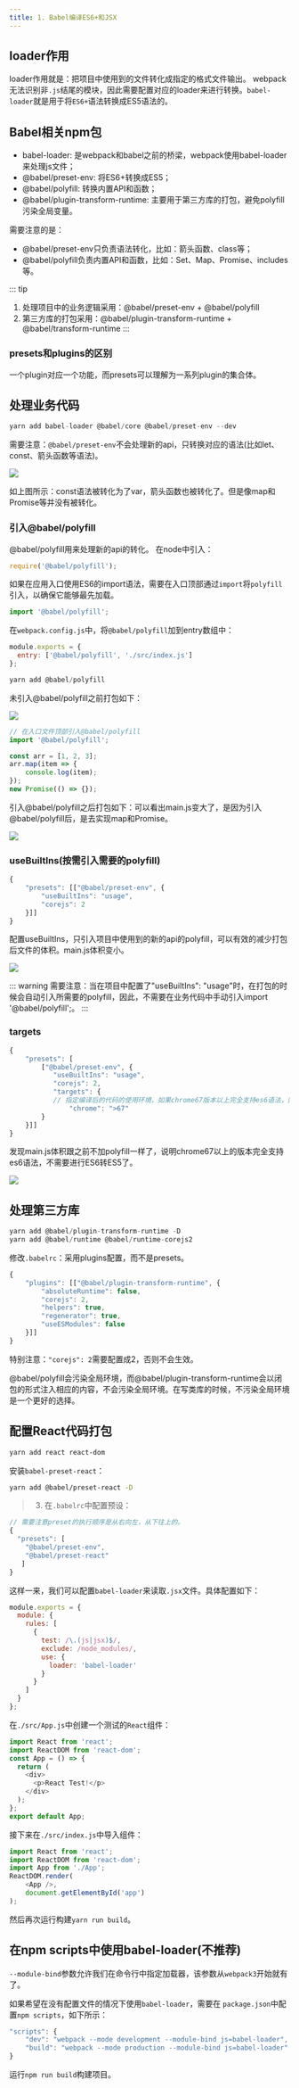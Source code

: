 ```yaml
---
title: 1. Babel编译ES6+和JSX
---
```

## loader作用
loader作用就是：把项目中使用到的文件转化成指定的格式文件输出。
webpack无法识别非`.js`结尾的模块，因此需要配置对应的loader来进行转换。`babel-loader`就是用于将`ES6+`语法转换成ES5语法的。

## Babel相关npm包
* babel-loader: 是webpack和babel之前的桥梁，webpack使用babel-loader来处理js文件；
* @babel/preset-env: 将ES6+转换成ES5；
* @babel/polyfill: 转换内置API和函数；
* @babel/plugin-transform-runtime: 主要用于第三方库的打包，避免polyfill污染全局变量。

需要注意的是：
* @babel/preset-env只负责语法转化，比如：箭头函数、class等；
* @babel/polyfill负责内置API和函数，比如：Set、Map、Promise、includes等。

::: tip
1. 处理项目中的业务逻辑采用：@babel/preset-env + @babel/polyfill
2. 第三方库的打包采用：@babel/plugin-transform-runtime + @babel/transform-runtime
:::
### presets和plugins的区别
一个plugin对应一个功能，而presets可以理解为一系列plugin的集合体。
## 处理业务代码
```js
yarn add babel-loader @babel/core @babel/preset-env --dev
```

需要注意：`@babel/preset-env`不会处理新的api，只转换对应的语法(比如let、const、箭头函数等语法)。

![](./assets/babel-es6.png)

如上图所示：const语法被转化为了var，箭头函数也被转化了。但是像map和Promise等并没有被转化。

### 引入@babel/polyfill
@babel/polyfill用来处理新的api的转化。
在node中引入：

```js
require('@babel/polyfill');
```
如果在应用入口使用ES6的import语法，需要在入口顶部通过`import`将`polyfill`引入，以确保它能够最先加载。
```js
import '@babel/polyfill';
```
在`webpack.config.js`中，将`@babel/polyfill`加到entry数组中：
```js
module.exports = {
  entry: ['@babel/polyfill', './src/index.js']
};
```
```js
yarn add @babel/polyfill
```
未引入@babel/polyfill之前打包如下：

![](./assets/babel-es62.png)

```js
// 在入口文件顶部引入@babel/polyfill
import '@babel/polyfill';

const arr = [1, 2, 3];
arr.map(item => {
    console.log(item);
});
new Promise(() => {});
```
引入@babel/polyfill之后打包如下：可以看出main.js变大了，是因为引入@babel/polyfill后，是去实现map和Promise。

![](./assets/babel-es63.png)

### useBuiltIns(按需引入需要的polyfill)
```js
{
    "presets": [["@babel/preset-env", {
        "useBuiltIns": "usage",
        "corejs": 2
    }]]
}
```
配置useBuiltIns，只引入项目中使用到的新的api的polyfill，可以有效的减少打包后文件的体积。main.js体积变小。

![](./assets/babel-es64.png)

::: warning
需要注意：当在项目中配置了"useBuiltIns": "usage"时，在打包的时候会自动引入所需要的polyfill，因此，不需要在业务代码中手动引入import '@babel/polyfill';。
:::

### targets
```js
{
    "presets": [
        ["@babel/preset-env", {
           "useBuiltIns": "usage",
           "corejs": 2,
           "targets": {
           // 指定编译后的代码的使用环境，如果chrome67版本以上完全支持es6语法，则不进行ES6转ES5了
               "chrome": ">67"
        }
    }]]
}
```
发现main.js体积跟之前不加polyfill一样了，说明chrome67以上的版本完全支持es6语法，不需要进行ES6转ES5了。

![](./assets/babel-es65.png)

## 处理第三方库
```js
yarn add @babel/plugin-transform-runtime -D
yarn add @babel/runtime @babel/runtime-corejs2
```
修改`.babelrc`：采用plugins配置，而不是presets。
```js
{
    "plugins": [["@babel/plugin-transform-runtime", {
        "absoluteRuntime": false,
        "corejs": 2,
        "helpers": true,
        "regenerator": true,
        "useESModules": false
    }]]
}
```
特别注意：`"corejs": 2`需要配置成2，否则不会生效。

@babel/polyfill会污染全局环境，而@babel/plugin-transform-runtime会以闭包的形式注入相应的内容，不会污染全局环境。在写类库的时候，不污染全局环境是一个更好的选择。

## 配置React代码打包
```bash
yarn add react react-dom
```
安装`babel-preset-react`：
```bash
yarn add @babel/preset-react -D
```
>3. 在`.babelrc`中配置预设：
```js
// 需要注意preset的执行顺序是从右向左，从下往上的。
{
  "presets": [
    "@babel/preset-env",
    "@babel/preset-react"
   ]
}
```
这样一来，我们可以配置`babel-loader`来读取`.jsx`文件。具体配置如下：
```js
module.exports = {
  module: {
    rules: [
      {
        test: /\.(js|jsx)$/,
        exclude: /node_modules/,
        use: {
          loader: 'babel-loader'
        }
      }
    ]
  }
};
```
在`./src/App.js`中创建一个测试的`React`组件：
```js
import React from 'react';
import ReactDOM from 'react-dom';
const App = () => {
  return (
    <div>
      <p>React Test!</p>
    </div>
  );
};
export default App;
```
接下来在`./src/index.js`中导入组件：
```js
import React from 'react';
import ReactDOM from 'react-dom';
import App from './App';
ReactDOM.render(
    <App />,
    document.getElementById('app')
);
```
然后再次运行构建`yarn run build`。
## 在npm scripts中使用babel-loader(不推荐)
`--module-bind`参数允许我们在命令行中指定加载器，该参数从`webpack3`开始就有了。

如果希望在没有配置文件的情况下使用`babel-loader`，需要在 `package.json`中配置`npm scripts`，如下所示：
```js
"scripts": {
    "dev": "webpack --mode development --module-bind js=babel-loader",
    "build": "webpack --mode production --module-bind js=babel-loader"
}
```
运行`npm run build`构建项目。
